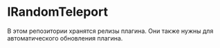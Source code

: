 # IRandomTeleport
В этом репозитории хранятся релизы плагина. Они также нужны для автоматического обновления плагина.
